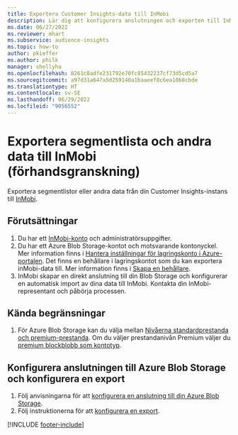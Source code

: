 ```yaml
---
title: Exportera Customer Insights-data till InMobi
description: Lär dig att konfigurera anslutningen och exporten till InMobi.
ms.date: 06/27/2022
ms.reviewer: mhart
ms.subservice: audience-insights
ms.topic: how-to
author: pkieffer
ms.author: philk
manager: shellyha
ms.openlocfilehash: 8261c8adfe231792e70fc85432237cf73d5cd5a7
ms.sourcegitcommit: a97d31a647a5d259140a1baaeef8c6ea10b8cbde
ms.translationtype: HT
ms.contentlocale: sv-SE
ms.lasthandoff: 06/29/2022
ms.locfileid: "9056552"
---
```

# <a name="export-segment-list-and-other-data-to-inmobi-preview"></a>Exportera segmentlista och andra data till InMobi (förhandsgranskning)

Exportera segmentlistor eller andra data från din Customer Insights-instans till [InMobi](https://www.inmobi.com/).

## <a name="prerequisites"></a>Förutsättningar

1. Du har ett [InMobi-konto](https://www.inmobi.com/) och administratörsuppgifter.
1. Du har ett Azure Blob Storage-kontot och motsvarande kontonyckel. Mer information finns i [Hantera inställningar för lagringskonto i Azure-portalen](/azure/storage/common/storage-account-manage). Det finns en behållare i lagringskontot som du kan exportera inMobi-data till. Mer information finns i [Skapa en behållare](/azure/storage/blobs/storage-quickstart-blobs-portal#create-a-container).
1. InMobi skapar en direkt anslutning till din Blob Storage och konfigurerar en automatisk import av dina data till InMobi. Kontakta din InMobi-representant och påbörja processen.

## <a name="known-limitations"></a>Kända begränsningar

1. För Azure Blob Storage kan du välja mellan [Nivåerna standardprestanda och premium-prestanda](/azure/storage/blobs/storage-blob-performance-tiers). Om du väljer prestandanivån Premium väljer du [premium blockblobb som kontotyp](/azure/storage/common/storage-account-overview#types-of-storage-accounts).

## <a name="set-up-the-connection-to-azure-blob-storage-and-configure-an-export"></a>Konfigurera anslutningen till Azure Blob Storage och konfigurera en export

1. Följ anvisningarna för att [konfigurera en anslutning till din Azure Blob Storage](export-azure-blob-storage.md).
2. Följ instruktionerna för att [konfigurera en export](export-azure-blob-storage.md#configure-an-export).

[!INCLUDE [footer-include](includes/footer-banner.md)]
